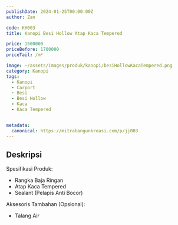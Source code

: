 ```yaml
---
publishDate: 2024-01-25T00:00:00Z
author: Zan

code: KH003
title: Kanopi Besi Hollow Atap Kaca Tempered

price: 1500000
priceBefore: 1700000
priceTail: /m²

image: ~/assets/images/produk/kanopi/besiHollowKacaTempered.png
category: Kanopi
tags:
  - Kanopi
  - Carport
  - Besi
  - Besi Hollow
  - Kaca
  - Kaca Tempered


metadata:
  canonical: https://mitrabangunkreasi.com/p/jj003
---
```


## Deskripsi

Spesifikasi Produk:
- Rangka Baja Ringan
- Atap Kaca Tempered
- Sealant (Pelapis Anti Bocor)

Aksesoris Tambahan (Opsional):
- Talang Air